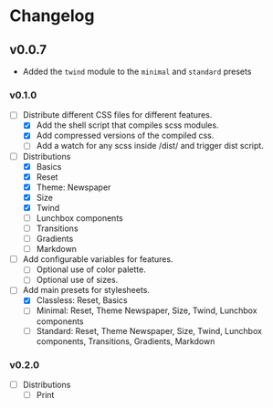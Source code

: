 # Changelog

## v0.0.7

- Added the `twind` module to the `minimal` and `standard` presets

### v0.1.0

- [ ] Distribute different CSS files for different features.
  - [x] Add the shell script that compiles scss modules.
  - [x] Add compressed versions of the compiled css.
  - [ ] Add a watch for any scss inside /dist/ and trigger dist script.
- [ ] Distributions
  - [x] Basics
  - [x] Reset
  - [x] Theme: Newspaper
  - [x] Size
  - [x] Twind
  - [ ] Lunchbox components
  - [ ] Transitions
  - [ ] Gradients
  - [ ] Markdown
- [ ] Add configurable variables for features.
  - [ ] Optional use of color palette.
  - [ ] Optional use of sizes.
- [ ] Add main presets for stylesheets.
  - [x] Classless: Reset, Basics
  - [ ] Minimal: Reset, Theme Newspaper, Size, Twind, Lunchbox components
  - [ ] Standard: Reset, Theme Newspaper, Size, Twind, Lunchbox components, Transitions, Gradients, Markdown

### v0.2.0

- [ ] Distributions
  - [ ] Print